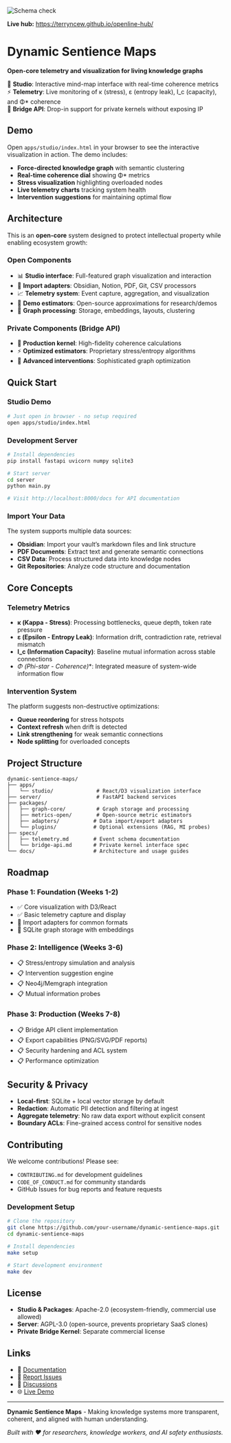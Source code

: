 ![Schema check](https://github.com/terryncew/openline-core/actions/workflows/validate.yml/badge.svg)

**Live hub:** https://terryncew.github.io/openline-hub/

# Dynamic Sentience Maps

**Open-core telemetry and visualization for living knowledge graphs**

🧠 **Studio**: Interactive mind-map interface with real-time coherence metrics  
⚡ **Telemetry**: Live monitoring of κ (stress), ε (entropy leak), I_c (capacity), and Φ* coherence  
🔌 **Bridge API**: Drop-in support for private kernels without exposing IP

## Demo

Open `apps/studio/index.html` in your browser to see the interactive visualization in action. The demo includes:

- **Force-directed knowledge graph** with semantic clustering
- **Real-time coherence dial** showing Φ* metrics
- **Stress visualization** highlighting overloaded nodes
- **Live telemetry charts** tracking system health
- **Intervention suggestions** for maintaining optimal flow

## Architecture

This is an **open-core** system designed to protect intellectual property while enabling ecosystem growth:

### Open Components

- 📊 **Studio interface**: Full-featured graph visualization and interaction
- 🔄 **Import adapters**: Obsidian, Notion, PDF, Git, CSV processors
- 📈 **Telemetry system**: Event capture, aggregation, and visualization
- 🧮 **Demo estimators**: Open-source approximations for research/demos
- 🔗 **Graph processing**: Storage, embeddings, layouts, clustering

### Private Components (Bridge API)

- 🧠 **Production kernel**: High-fidelity coherence calculations
- ⚡ **Optimized estimators**: Proprietary stress/entropy algorithms
- 🎯 **Advanced interventions**: Sophisticated graph optimization

## Quick Start

### Studio Demo

```bash
# Just open in browser - no setup required
open apps/studio/index.html
```

### Development Server

```bash
# Install dependencies
pip install fastapi uvicorn numpy sqlite3

# Start server
cd server
python main.py

# Visit http://localhost:8000/docs for API documentation
```

### Import Your Data

The system supports multiple data sources:

- **Obsidian**: Import your vault’s markdown files and link structure
- **PDF Documents**: Extract text and generate semantic connections
- **CSV Data**: Process structured data into knowledge nodes
- **Git Repositories**: Analyze code structure and documentation

## Core Concepts

### Telemetry Metrics

- **κ (Kappa - Stress)**: Processing bottlenecks, queue depth, token rate pressure
- **ε (Epsilon - Entropy Leak)**: Information drift, contradiction rate, retrieval mismatch
- **I_c (Information Capacity)**: Baseline mutual information across stable connections
- **Φ* (Phi-star - Coherence)**: Integrated measure of system-wide information flow

### Intervention System

The platform suggests non-destructive optimizations:

- **Queue reordering** for stress hotspots
- **Context refresh** when drift is detected
- **Link strengthening** for weak semantic connections
- **Node splitting** for overloaded concepts

## Project Structure

```
dynamic-sentience-maps/
├── apps/
│   └── studio/              # React/D3 visualization interface
├── server/                  # FastAPI backend services
├── packages/
│   ├── graph-core/          # Graph storage and processing
│   ├── metrics-open/        # Open-source metric estimators
│   ├── adapters/           # Data import/export adapters
│   └── plugins/            # Optional extensions (RAG, MI probes)
├── specs/
│   ├── telemetry.md        # Event schema documentation
│   └── bridge-api.md       # Private kernel interface spec
└── docs/                   # Architecture and usage guides
```

## Roadmap

### Phase 1: Foundation (Weeks 1-2)

- ✅ Core visualization with D3/React
- ✅ Basic telemetry capture and display
- 🔄 Import adapters for common formats
- 🔄 SQLite graph storage with embeddings

### Phase 2: Intelligence (Weeks 3-6)

- 📋 Stress/entropy simulation and analysis
- 📋 Intervention suggestion engine
- 📋 Neo4j/Memgraph integration
- 📋 Mutual information probes

### Phase 3: Production (Weeks 7-8)

- 📋 Bridge API client implementation
- 📋 Export capabilities (PNG/SVG/PDF reports)
- 📋 Security hardening and ACL system
- 📋 Performance optimization

## Security & Privacy

- **Local-first**: SQLite + local vector storage by default
- **Redaction**: Automatic PII detection and filtering at ingest
- **Aggregate telemetry**: No raw data export without explicit consent
- **Boundary ACLs**: Fine-grained access control for sensitive nodes

## Contributing

We welcome contributions! Please see:

- `CONTRIBUTING.md` for development guidelines
- `CODE_OF_CONDUCT.md` for community standards
- GitHub Issues for bug reports and feature requests

### Development Setup

```bash
# Clone the repository
git clone https://github.com/your-username/dynamic-sentience-maps.git
cd dynamic-sentience-maps

# Install dependencies
make setup

# Start development environment
make dev
```

## License

- **Studio & Packages**: Apache-2.0 (ecosystem-friendly, commercial use allowed)
- **Server**: AGPL-3.0 (open-source, prevents proprietary SaaS clones)
- **Private Bridge Kernel**: Separate commercial license

## Links

- 📖 [Documentation](./docs/)
- 🐛 [Report Issues](https://github.com/your-username/dynamic-sentience-maps/issues)
- 💬 [Discussions](https://github.com/your-username/dynamic-sentience-maps/discussions)
- 🌐 [Live Demo](https://your-username.github.io/dynamic-sentience-maps/)

-----

**Dynamic Sentience Maps** - Making knowledge systems more transparent, coherent, and aligned with human understanding.

*Built with ❤️ for researchers, knowledge workers, and AI safety enthusiasts.*
